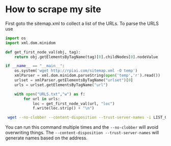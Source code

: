 # How to scrape my site

First goto the sitemap.xml to collect a list of the URLs. To parse the URLS use

```python
import os
import xml.dom.minidom

def get_first_node_val(obj, tag):
	return obj.getElementsByTagName(tag)[0].childNodes[0].nodeValue

if __name__ == "__main__":
	os.system('wget http://rpiai.com/sitemap.xml -O temp')
	xmlParser = xml.dom.minidom.parseString(open('temp','r').read())
	urlset = xmlParser.getElementsByTagName("urlset")[0]
	urls = urlset.getElementsByTagName("url")

	with open("URLS.txt","w") as f:
		for url in urls:
		    loc = get_first_node_val(url, "loc")
		    f.write(loc.strip() + "\n")
```

```bash
 wget --no-clobber --content-disposition --trust-server-names -i LIST_OF_URLS
```

You can run this command multiple times and the `--no-clobber` will avoid overwriting things. The `--content-disposition --trust-server-names` will generate names based on the address.

